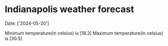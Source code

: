 # Indianapolis weather forecast 
Date: ['2024-05-20'] 

Minimum temperature(in celsius) is [18.3] 
Maximum temperature(in celsius) is [30.5]